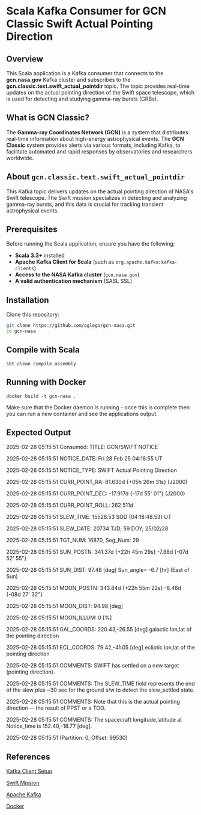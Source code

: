 # Scala Kafka Consumer for GCN Classic Swift Actual Pointing Direction

## Overview
This Scala application is a Kafka consumer that connects to the **gcn.nasa.gov** Kafka cluster and subscribes to the **gcn.classic.text.swift_actual_pointdir** topic. The topic provides real-time updates on the actual pointing direction of the Swift space telescope, which is used for detecting and studying gamma-ray bursts (GRBs).

## What is GCN Classic?
The **Gamma-ray Coordinates Network (GCN)** is a system that distributes real-time information about high-energy astrophysical events. The **GCN Classic** system provides alerts via various formats, including Kafka, to facilitate automated and rapid responses by observatories and researchers worldwide.

## About `gcn.classic.text.swift_actual_pointdir`
This Kafka topic delivers updates on the actual pointing direction of NASA's Swift telescope. The Swift mission specializes in detecting and analyzing gamma-ray bursts, and this data is crucial for tracking transient astrophysical events.

## Prerequisites
Before running the Scala application, ensure you have the following:
- **Scala 3.3+** installed
- **Apache Kafka Client for Scala** (such as `org.apache.kafka:kafka-clients`)
- **Access to the NASA Kafka cluster** (`gcn.nasa.gov`)
- **A valid authentication mechanism** (SASL SSL)

## Installation
Clone this repository:
```sh
git clone https://github.com/oglego/gcn-nasa.git
cd gcn-nasa
```

## Compile with Scala
```
sbt clean compile assembly
```

## Running with Docker
```
docker build -t gcn-nasa .
```

Make sure that the Docker daemon is running - once this is complete then you can run a new container and see the
applications output.

## Expected Output

2025-02-28 05:15:51 Consumed: TITLE:           GCN/SWIFT NOTICE

2025-02-28 05:15:51 NOTICE_DATE:     Fri 28 Feb 25 04:18:55 UT

2025-02-28 05:15:51 NOTICE_TYPE:     SWIFT Actual Pointing Direction

2025-02-28 05:15:51 CURR_POINT_RA:    81.630d {+05h 26m 31s} (J2000)

2025-02-28 05:15:51 CURR_POINT_DEC:  -17.917d {-17d 55' 01"} (J2000)

2025-02-28 05:15:51 CURR_POINT_ROLL: 262.511d

2025-02-28 05:15:51 SLEW_TIME:       15528.53 SOD {04:18:48.53} UT

2025-02-28 05:15:51 SLEW_DATE:       20734 TJD;    59 DOY;   25/02/28

2025-02-28 05:15:51 TGT_NUM:         16870,   Seg_Num: 29

2025-02-28 05:15:51 SUN_POSTN:       341.37d {+22h 45m 29s}   -7.88d {-07d 52' 55"}

2025-02-28 05:15:51 SUN_DIST:         97.48 [deg]   Sun_angle= -6.7 [hr] (East of Sun)

2025-02-28 05:15:51 MOON_POSTN:      343.84d {+22h 55m 22s}   -8.46d {-08d 27' 32"}

2025-02-28 05:15:51 MOON_DIST:        94.98 [deg]

2025-02-28 05:15:51 MOON_ILLUM:      0 [%]

2025-02-28 05:15:51 GAL_COORDS:      220.43,-26.55 [deg] galactic lon,lat of the pointing direction

2025-02-28 05:15:51 ECL_COORDS:       79.42,-41.05 [deg] ecliptic lon,lat of the pointing direction

2025-02-28 05:15:51 COMMENTS:        SWIFT has settled on a new target (pointing direction).  

2025-02-28 05:15:51 COMMENTS:        The SLEW_TIME field represents the end of the slew plus ~30 sec for the ground s/w to detect the slew_settled state.  

2025-02-28 05:15:51 COMMENTS:        Note that this is the actual pointing direction -- the result of PPST or a TOO.  

2025-02-28 05:15:51 COMMENTS:        The spacecraft longitude,latitude at Notice_time is 152.40,-18.77 [deg].  

2025-02-28 05:15:51  (Partition: 0, Offset: 99530)

## References

[Kafka Client Setup](https://gcn.nasa.gov/docs/client)

[Swift Mission](https://swift.gsfc.nasa.gov/about_swift/#:~:text=Its%20three%20instruments%20work%20together,and%20search%20for%20new%20types.)

[Apache Kafka](https://kafka.apache.org)

[Docker](https://www.google.com/url?sa=t&source=web&rct=j&opi=89978449&url=https://docs.docker.com/&ved=2ahUKEwjm_Py3wOWLAxXsvokEHU-TDaYQFnoECBcQAQ&usg=AOvVaw2o85KRImb73of1uit3agPQ)

